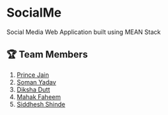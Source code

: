 # SocialMe
Social Media Web Application built using MEAN Stack

## 🏆 Team Members
1. <a href="https://github.com/princ1211">Prince Jain</a> 
2. <a href="https://github.com/somanyadav">Soman Yadav</a> 
3. <a href="https://github.com/dikshadutt08">Diksha Dutt</a> 
4. <a href="https://github.com/mahakfaheem">Mahak Faheem</a> 
5. <a href="https://github.com/SiddheshShinde-tech">Siddhesh Shinde</a> 

